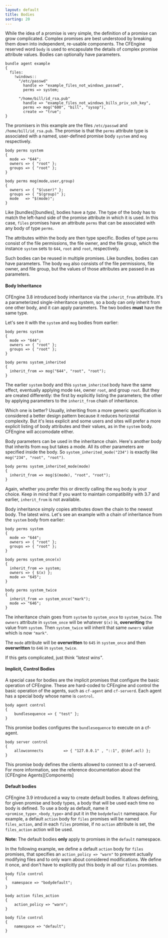 ```yaml
---
layout: default
title: Bodies
sorting: 20
---
```


While the idea of a promise is very simple, the definition of a promise can
grow complicated. Complex promises are best understood by breaking them down
into independent, re-usable components. The CFEngine reserved word `body` is
used to encapsulate the details of complex promise attribute values. Bodies
can optionally have parameters.

```cf3
bundle agent example
{
  files:
    !windows::
      "/etc/passwd"
        handle => "example_files_not_windows_passwd",
        perms => system;

      "/home/bill/id_rsa.pub"
        handle => "example_files_not_windows_bills_priv_ssh_key",
        perms => mog("600", "bill", "sysop"),
        create => "true";
}
```

The promisers in this example are the files `/etc/passwd` and
`/home/bill/id_rsa.pub`. The promise is that the `perms` attribute type is
associated with a named, user-defined promise body `system` and `mog`
respectively.

```cf3
body perms system
{
  mode => "644";
  owners => { "root" };
  groups => { "root" };
}

body perms mog(mode,user,group)
{
  owners => { "$(user)" };
  groups => { "$(group)" };
  mode   => "$(mode)";
}
```

Like [bundles][bundles], bodies have a *type*. The type of the body has to match the left-hand side of the promise attribute in which it is used. In this case, `files` promises have an attribute `perms` that can be associated with any body of type `perms`.

The attributes within the body are then type specific. Bodies of type `perms` consist of the file permissions, the file owner, and the file group, which the instance `system` sets to `644`, `root` and `root`, respectively.

Such bodies can be reused in multiple promises. Like bundles, bodies can have parameters. The body `mog` also consists of the file permissions, file owner, and file group, but the values of those attributes are passed in as parameters.

#### Body Inheritance

CFEngine 3.8 introduced body inheritance via the `inherit_from`
attribute. It's a parameterized single-inheritance system, so a body
can only inherit from one other body, and it can apply parameters. The
two bodies **must** have the same type.

Let's see it with the `system` and `mog` bodies from earlier:

```cf3
body perms system
{
  mode => "644";
  owners => { "root" };
  groups => { "root" };
}

body perms system_inherited
{
  inherit_from => mog("644", "root", "root");
}
```

The earlier `system` body and this `system_inherited` body have the
same effect, eventually applying mode `644`, owner `root`, and group
`root`. But they are created differently: the first by explicitly
listing the parameters; the other by applying parameters to the
`inherit_from` chain of inheritance.

Which one is better? Usually, inheriting from a more generic
specification is considered a better design pattern because it reduces
horizontal complexity. But it's less explicit and some users and sites
will prefer a more explicit listing of body attributes and their
values, as in the `system` body. CFEngine will accomodate either.

Body parameters can be used in the inheritance chain. Here's another
body that inherits from `mog` but takes a mode. All its other
parameters are specified inside the body. So
`system_inherited_mode("234")` is exactly like `mog("234", "root",
"root")`.

```cf3
body perms system_inherited_mode(mode)
{
  inherit_from => mog($(mode), "root", "root");
}
```

Again, whether you prefer this or directly calling the `mog` body is
your choice. Keep in mind that if you want to maintain compatibility
with 3.7 and earlier, `inherit_from` is not available.

Body inheritance simply copies attributes down the chain to the newest
body. The latest wins. Let's see an example with a chain of
inheritance from the `system` body from earlier:

```cf3
body perms system
{
  mode => "644";
  owners => { "root" };
  groups => { "root" };
}

body perms system_once(x)
{
  inherit_from => system;
  owners => { $(x) };
  mode => "645";
}

body perms system_twice
{
  inherit_from => system_once("mark");
  mode => "646";
}
```

The inheritance chain goes from `system` to `system_once` to
`system_twice`. The `owners` attribute in `system_once` will be
whatever `$(x)` is, **overwriting** the value from `system`. Then
`system_twice` will inherit that same `owners` value which is now `"mark"`.

The `mode` attribute will be **overwritten** to `645` in `system_once`
and then **overwritten** to `646` in `system_twice`.

If this gets complicated, just think *"latest wins"*.

#### Implicit, Control Bodies

A special case for bodies are the implicit promises that configure the basic
operation of CFEngine. These are hard-coded to CFEngine and control the basic
operation of the agents, such as `cf-agent` and `cf-serverd`. Each agent has a
special body whose name is `control`.

```cf3
body agent control
{
    bundlesequence => { "test" };
}
```

This promise bodies configures the `bundlesequence` to execute on a cf-agent.

```cf3
body server control
{
    allowconnects         => { "127.0.0.1" , "::1", @(def.acl) };
}
```

This promise body defines the clients allowed to connect to a cf-serverd.
For more information, see the reference documentation about the [CFEngine
Agents][Components]

#### Default bodies

CFEngine 3.9 introduced a way to create default bodies. It allows defining, for given
promise and body types, a body that will be used each time no body is defined.
To use a body as default, name it `<promise_type>_<body_type>` and put it
in the `bodydefault` namespace. For example, a default `action` body for `files`
promises will be named `files_action`, and in each `files` promise, if no
`action` attribute is set, the `files_action` action will be used.

**Note:** The default bodies **only** apply to promises in the `default` namespace.

In the following example, we define a default `action` body for `files`
promises, that specifies an `action_policy => "warn"` to prevent actually modifying files
and to only warn about considered modifications. We define it once,
and don't have to explicitly put this body in all our `files` promises.

```cf3
body file control
{
   namespace => "bodydefault";
}

body action files_action
{
    action_policy => "warn";
}

body file control
{
    namespace => "default";
}
```
